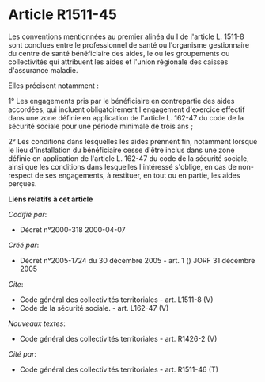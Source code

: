 # Article R1511-45

Les conventions mentionnées au premier alinéa du I de l'article L. 1511-8 sont conclues entre le professionnel de santé ou
l'organisme gestionnaire du centre de santé bénéficiaire des aides, le ou les groupements ou collectivités qui attribuent les
aides et l'union régionale des caisses d'assurance maladie. 

Elles précisent notamment : 

1° Les engagements pris par le bénéficiaire en contrepartie des aides accordées, qui incluent obligatoirement l'engagement
d'exercice effectif dans une zone définie en application de l'article L. 162-47 du code de la sécurité sociale pour une
période minimale de trois ans ; 

2° Les conditions dans lesquelles les aides prennent fin, notamment lorsque le lieu d'installation du bénéficiaire cesse
d'être inclus dans une zone définie en application de l'article L. 162-47 du code de la sécurité sociale, ainsi que les
conditions dans lesquelles l'intéressé s'oblige, en cas de non-respect de ses engagements, à restituer, en tout ou en partie,
les aides perçues.

**Liens relatifs à cet article**

_Codifié par_:

  - Décret n°2000-318 2000-04-07

_Créé par_:

  - Décret n°2005-1724 du 30 décembre 2005 - art. 1 () JORF 31 décembre 2005

_Cite_:

  - Code général des collectivités territoriales - art. L1511-8 (V)
  - Code de la sécurité sociale. - art. L162-47 (V)

_Nouveaux textes_:

  - Code général des collectivités territoriales - art. R1426-2 (V)

_Cité par_:

  - Code général des collectivités territoriales - art. R1511-46 (T)
